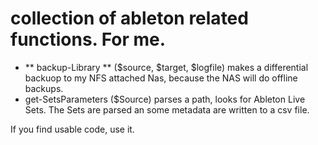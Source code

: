 # collection of ableton related functions. For me.

- ** backup-Library **  ($source, $target, $logfile) makes a differential backuop to my NFS attached Nas, because the NAS will do offline backups.
- get-SetsParameters ($Source) parses a path, looks for Ableton Live Sets. The Sets are parsed an some metadata are written to a csv file.

If you find usable code, use it. 
